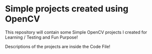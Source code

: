 # Simple projects created using OpenCV
This repository will contain some Simple OpenCV projects I created for Learning / Testing and Fun Purpose!

Descriptions of the projects are inside the Code File!